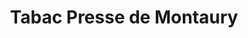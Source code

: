 ---
title: "Tabac Presse de Montaury"
url: /lignan-sur-orb/tabac-presse-de-montaury/
shop: Zeitungen
---